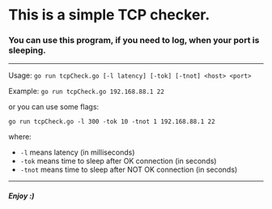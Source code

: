 # This is a simple TCP checker.

### You can use this program, if you need to log, when your port is sleeping.

-----------------
Usage: `go run tcpCheck.go [-l latency] [-tok] [-tnot] <host> <port>`


Example: `go run tcpCheck.go 192.168.88.1 22`

or you can use some flags:

`go run tcpCheck.go -l 300 -tok 10 -tnot 1 192.168.88.1 22`



where:
* `-l` means latency (in milliseconds)
* `-tok` means time to sleep after OK connection (in seconds)
* `-tnot` means time to sleep after NOT OK connection (in seconds)
-----------------
##### Enjoy :)